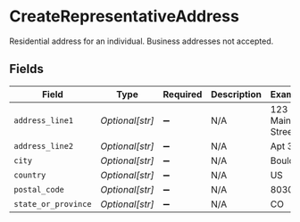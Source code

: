 # CreateRepresentativeAddress

Residential address for an individual. Business addresses not accepted.


## Fields

| Field               | Type                | Required            | Description         | Example             |
| ------------------- | ------------------- | ------------------- | ------------------- | ------------------- |
| `address_line1`     | *Optional[str]*     | :heavy_minus_sign:  | N/A                 | 123 Main Street     |
| `address_line2`     | *Optional[str]*     | :heavy_minus_sign:  | N/A                 | Apt 302             |
| `city`              | *Optional[str]*     | :heavy_minus_sign:  | N/A                 | Boulder             |
| `country`           | *Optional[str]*     | :heavy_minus_sign:  | N/A                 | US                  |
| `postal_code`       | *Optional[str]*     | :heavy_minus_sign:  | N/A                 | 80301               |
| `state_or_province` | *Optional[str]*     | :heavy_minus_sign:  | N/A                 | CO                  |